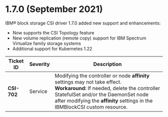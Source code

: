 # 1.7.0 (September 2021)

IBM® block storage CSI driver 1.7.0 added new support and enhancements:
- Now supports the CSI Topology feature
- New volume replication (remote copy) support for IBM Spectrum Virtualize family storage systems
- Additional support for Kubernetes 1.22

|Ticket ID|Severity|Description|
|---------|--------|-----------|
|**CSI-702**|Service|Modifying the controller or node **affinity** settings may not take effect. <br />**Workaround:** If needed, delete the controller StatefulSet and/or the DaemonSet node after modifying the **affinity** settings in the IBMBlockCSI custom resource.|